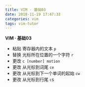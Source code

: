 ```yaml
---
title: VIM · 基础03
date: 2018-11-19 17:47:33
categories: vim
tags: vim-tutor
---
```


**VIM · 基础03**

<!-- more -->

- 粘贴 寄存器内的文本
`p`
- 替换 光标所在位置的一个字符
`r`
- 更改
`c [number] motion`
- 更改 从光标到词尾
`ce`
- 更改 从光标到下一个单词的起始
`cw`
- 更改 从光标到行尾
`c$`